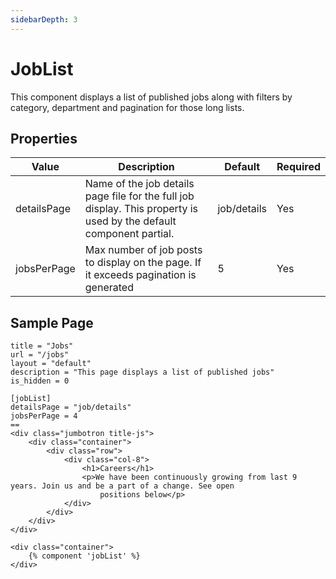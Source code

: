 ```yaml
---
sidebarDepth: 3
---
```


# JobList

This component displays a list of published jobs along with filters by category, department and pagination for those long lists.

## Properties

| Value       | Description                                                                                                          | Default | Required |
|-------------|----------------------------------------------------------------------------------------------------------------------|---------|----------|
| detailsPage | Name of the job details page file for the full job display.  This property is used by the default component partial. | job/details     | Yes       |
| jobsPerPage | Max number of job posts to display on the page. If it exceeds pagination is generated                               | 5       | Yes       |

## Sample Page

```
title = "Jobs"
url = "/jobs"
layout = "default"
description = "This page displays a list of published jobs"
is_hidden = 0

[jobList]
detailsPage = "job/details"
jobsPerPage = 4
==
<div class="jumbotron title-js">
    <div class="container">
        <div class="row">
            <div class="col-8">
                <h1>Careers</h1>
                <p>We have been continuously growing from last 9 years. Join us and be a part of a change. See open
                    positions below</p>
            </div>
        </div>
    </div>
</div>

<div class="container">
    {% component 'jobList' %}
</div>

```
